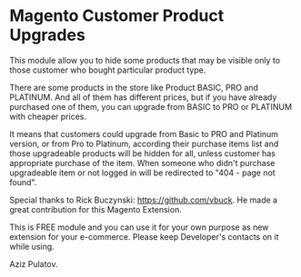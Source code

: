 Magento Customer Product Upgrades
=======

This module allow you to hide some products that may be visible only to those customer who bought particular product type. 

There are some products in the store like Product BASIC, PRO and PLATINUM. And all of them has different prices, but if you have already purchased one of them, you can upgrade from BASIC to PRO or PLATINUM with cheaper prices.

It means that customers could upgrade from Basic to PRO and Platinum version, or from Pro to Platinum, according their purchase items list and those upgradeable products will be hidden for all, unless customer has appropriate purchase of the item. When someone who didn't purchase upgradeable item or not logged in will be redirected to "404 - page not found".

Special thanks to Rick Buczynski: https://github.com/vbuck. He made a great contribution for this Magento Extension.

This is FREE module and you can use it for your own purpose as new extension for your e-commerce. Please keep Developer's contacts on it while using.

Aziz Pulatov.
